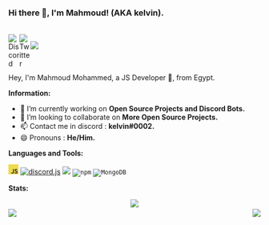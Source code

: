 ### Hi there 👋, I'm Mahmoud! (AKA kelvin).

<br/>
<a href="https://discord.com/users/688815614625841208">
    <img align ="left" alt="Discord" width="22px" src ="https://cdn.jsdelivr.net/npm/simple-icons@v3/icons/discord.svg" />
  </a>
  <a href="https://twitter.com/kelvin4dev">
    <img align ="left" alt="Twitter " width="22px" src ="https://cdn.jsdelivr.net/npm/simple-icons@v3/icons/twitter.svg" />
  </a>

![](https://visitors-badge.glitch.me/badge?page_id=kelvin4dev.kelvin4dev)

<br/>

Hey, I'm Mahmoud Mohammed, a JS Developer 🚀, from Egypt.

 **Information:**

- 🔭 I’m currently working on  **Open Source Projects and Discord Bots.**
- 👯 I’m looking to collaborate on **More Open Source Projects.**
- 📫 Contact me in discord :  **kelvin#0002.**
- 😄 Pronouns :  **He/Him.**

**Languages and Tools:**  


<code><img height="20" src="https://raw.githubusercontent.com/github/explore/80688e429a7d4ef2fca1e82350fe8e3517d3494d/topics/javascript/javascript.png"></code>
<a href="https://discord.js.org"><img src="https://cdn.discordapp.com/attachments/740865034887888996/740865173065170994/logo-square.png" width="20" alt="discord.js" /></a>
<code><img height="20" src="https://img.shields.io/badge/-Nodejs-43853d?style=flat-square&logo=Node.js&logoColor=white"/></code>
<code><img alt="npm" src="https://img.shields.io/badge/-NPM-CB3837?style=flat-square&logo=npm&logoColor=white" /></code>
<code><img alt="MongoDB" src="https://img.shields.io/badge/-MongoDB-13aa52?style=flat-square&logo=mongodb&logoColor=white" /></code>



**Stats:**  


<div align="center"><img src="https://github-profile-trophy.vercel.app/?username=kelvin4dev&theme=dracula&count_private=true"></div>
<img align="left" src="https://github-readme-stats.vercel.app/api?username=kelvin4dev&show_icons=true&hide_border=true&theme=tokyonight"><img align="right" src="https://github-readme-stats.vercel.app/api/top-langs/?username=kelvin4dev&theme=tokyonight&hide=batchfile">






